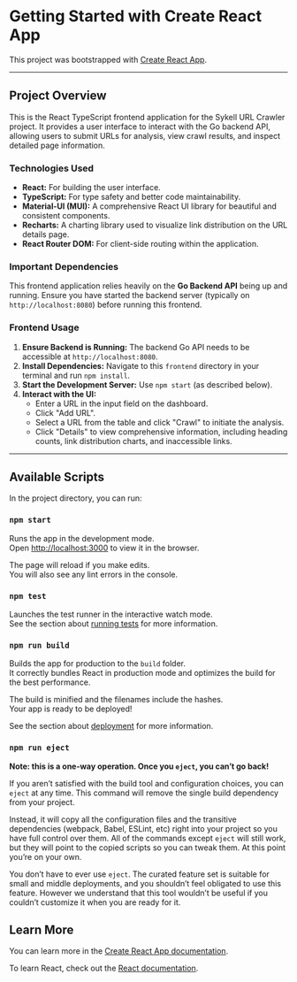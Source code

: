 # Getting Started with Create React App

This project was bootstrapped with [Create React App](https://github.com/facebook/create-react-app).

---

## Project Overview

This is the React TypeScript frontend application for the Sykell URL Crawler project. It provides a user interface to interact with the Go backend API, allowing users to submit URLs for analysis, view crawl results, and inspect detailed page information.

### Technologies Used

* **React:** For building the user interface.
* **TypeScript:** For type safety and better code maintainability.
* **Material-UI (MUI):** A comprehensive React UI library for beautiful and consistent components.
* **Recharts:** A charting library used to visualize link distribution on the URL details page.
* **React Router DOM:** For client-side routing within the application.

### Important Dependencies

This frontend application relies heavily on the **Go Backend API** being up and running. Ensure you have started the backend server (typically on `http://localhost:8080`) before running this frontend.

### Frontend Usage

1.  **Ensure Backend is Running:** The backend Go API needs to be accessible at `http://localhost:8080`.
2.  **Install Dependencies:** Navigate to this `frontend` directory in your terminal and run `npm install`.
3.  **Start the Development Server:** Use `npm start` (as described below).
4.  **Interact with the UI:**
    * Enter a URL in the input field on the dashboard.
    * Click "Add URL".
    * Select a URL from the table and click "Crawl" to initiate the analysis.
    * Click "Details" to view comprehensive information, including heading counts, link distribution charts, and inaccessible links.

---

## Available Scripts

In the project directory, you can run:

### `npm start`

Runs the app in the development mode.\
Open [http://localhost:3000](http://localhost:3000) to view it in the browser.

The page will reload if you make edits.\
You will also see any lint errors in the console.

### `npm test`

Launches the test runner in the interactive watch mode.\
See the section about [running tests](https://facebook.github.io/create-react-app/docs/running-tests) for more information.

### `npm run build`

Builds the app for production to the `build` folder.\
It correctly bundles React in production mode and optimizes the build for the best performance.

The build is minified and the filenames include the hashes.\
Your app is ready to be deployed!

See the section about [deployment](https://facebook.github.io/create-react-app/docs/deployment) for more information.

### `npm run eject`

**Note: this is a one-way operation. Once you `eject`, you can’t go back!**

If you aren’t satisfied with the build tool and configuration choices, you can `eject` at any time. This command will remove the single build dependency from your project.

Instead, it will copy all the configuration files and the transitive dependencies (webpack, Babel, ESLint, etc) right into your project so you have full control over them. All of the commands except `eject` will still work, but they will point to the copied scripts so you can tweak them. At this point you’re on your own.

You don’t have to ever use `eject`. The curated feature set is suitable for small and middle deployments, and you shouldn’t feel obligated to use this feature. However we understand that this tool wouldn’t be useful if you couldn’t customize it when you are ready for it.

## Learn More

You can learn more in the [Create React App documentation](https://facebook.com/create-react-app/docs/getting-started).

To learn React, check out the [React documentation](https://react.dev/).